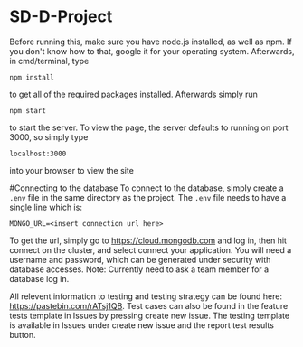 # SD-D-Project
Before running this, make sure you have node.js installed, as well as npm. If
you don't know how to that, google it for your operating system. Afterwards,
in cmd/terminal, type

`npm install`

to get all of the required packages installed. Afterwards simply run

`npm start`

to start the server. To view the page, the server defaults to
running on port 3000, so simply type

`localhost:3000`

into your browser to view the site

#Connecting to the database
To connect to the database, simply create a `.env` file in the same directory as
the project. The `.env` file needs to have a single line which is:

`MONGO_URL=<insert connection url here>`

To get the url, simply go to https://cloud.mongodb.com and log in, then hit
connect on the cluster, and select connect your application. You will need a
username and password, which can be generated under security with database
accesses. Note: Currently need to ask a team member for a database log in.

All relevent information to testing and testing strategy can be found here: https://pastebin.com/rATsj1QB. Test cases can also be found in the feature tests template in Issues by pressing create new issue. The testing template is available in Issues under create new issue and the report test results button.
